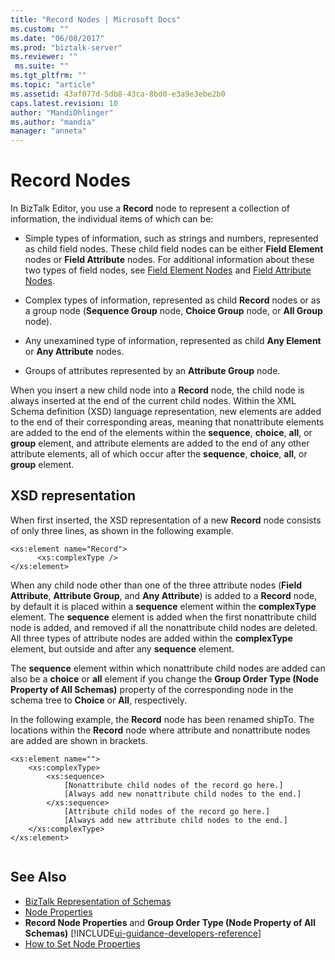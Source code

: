 ```yaml
---
title: "Record Nodes | Microsoft Docs"
ms.custom: ""
ms.date: "06/08/2017"
ms.prod: "biztalk-server"
ms.reviewer: ""
 ms.suite: ""
ms.tgt_pltfrm: ""
ms.topic: "article"
ms.assetid: 43af077d-5db8-43ca-8bd0-e3a9e3ebe2b0
caps.latest.revision: 10
author: "MandiOhlinger"
ms.author: "mandia"
manager: "anneta"
---
```

# Record Nodes
In BizTalk Editor, you use a **Record** node to represent a collection of information, the individual items of which can be:  
  
-   Simple types of information, such as strings and numbers, represented as child field nodes. These child field nodes can be either **Field Element** nodes or **Field Attribute** nodes. For additional information about these two types of field nodes, see [Field Element Nodes](../core/field-element-nodes.md) and [Field Attribute Nodes](../core/field-attribute-nodes.md).  
  
-   Complex types of information, represented as child **Record** nodes or as a group node (**Sequence Group** node, **Choice Group** node, or **All Group** node).  
  
-   Any unexamined type of information, represented as child **Any Element** or **Any Attribute** nodes.  
  
-   Groups of attributes represented by an **Attribute Group** node.  
  
 When you insert a new child node into a **Record** node, the child node is always inserted at the end of the current child nodes. Within the XML Schema definition (XSD) language representation, new elements are added to the end of their corresponding areas, meaning that nonattribute elements are added to the end of the elements within the **sequence**, **choice**, **all**, or **group** element, and attribute elements are added to the end of any other attribute elements, all of which occur after the **sequence**, **choice**, **all**, or **group** element.  
  
## XSD representation  
 When first inserted, the XSD representation of a new **Record** node consists of only three lines, as shown in the following example.  
  
```  
<xs:element name="Record">  
      <xs:complexType />  
</xs:element>  
```  
  
 When any child node other than one of the three attribute nodes (**Field Attribute**, **Attribute Group**, and **Any Attribute**) is added to a **Record** node, by default it is placed within a **sequence** element within the **complexType** element. The **sequence** element is added when the first nonattribute child node is added, and removed if all the nonattribute child nodes are deleted. All three types of attribute nodes are added within the **complexType** element, but outside and after any **sequence** element.  
  
 The **sequence** element within which nonattribute child nodes are added can also be a **choice** or **all** element if you change the **Group Order Type (Node Property of All Schemas)** property of the corresponding node in the schema tree to **Choice** or **All**, respectively.  
  
 In the following example, the **Record** node has been renamed shipTo. The locations within the **Record** node where attribute and nonattribute nodes are added are shown in brackets.  
  
```  
<xs:element name="">  
    <xs:complexType>  
        <xs:sequence>  
            [Nonattribute child nodes of the record go here.]  
            [Always add new nonattribute child nodes to the end.]  
        </xs:sequence>  
            [Attribute child nodes of the record go here.]  
            [Always add new attribute child nodes to the end.]  
    </xs:complexType>  
</xs:element>  
  
```  
  
## See Also  
-  [BizTalk Representation of Schemas](../core/biztalk-representation-of-schemas.md)   
-  [Node Properties](../core/node-properties.md)   
-  **Record Node Properties** and **Group Order Type (Node Property of All Schemas)** [!INCLUDE[ui-guidance-developers-reference](../includes/ui-guidance-developers-reference.md)]
-  [How to Set Node Properties](../core/how-to-set-node-properties.md)
